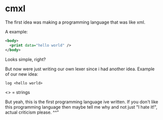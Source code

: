 # cmxl
The first idea was making a programming language that was like xml.







A example:
```xml
<body>
  <print data="hello world" />
</body>
```
Looks simple, right?






But now were just writing our own lexer since i had another idea.
Example of our new idea:








```
log <hello world>
```



<> = strings 














But yeah, this is the first programming language ive written. If you don't like this programming language then maybe tell me why and not just "I hate it!", actual criticism please. ^^"
